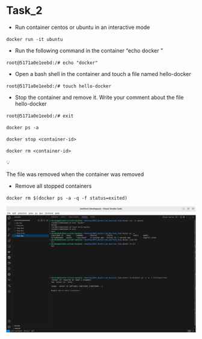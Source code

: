 # Task_2

- Run container centos or ubuntu in an interactive mode

`docker run -it ubuntu`

- Run the following command in the container “echo docker ”

`root@5171a0e1eebd:/# echo "docker"`

- Open a bash shell in the container and touch a file named hello-docker

`root@5171a0e1eebd:/# touch hello-docker`

- Stop the container and remove it. Write your comment about the file hello-docker

`root@5171a0e1eebd:/# exit`

`docker ps -a`

`docker stop <container-id>`

`docker rm <container-id>`

<aside>
💡

The file was removed when the container was removed

</aside>

- Remove all stopped containers

`docker rm $(docker ps -a -q -f status=exited)`

![Screenshot of Commands.png](Screenshot_of_Commands.png)